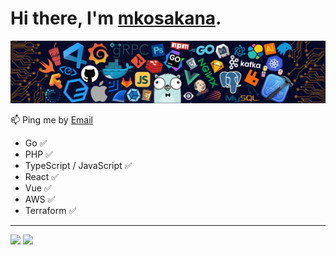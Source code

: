 # Hi there, I'm [mkosakana](https://github.com/mkosakana).

![header](header.png)

📫 Ping me by [Email](mailto:82388028+mkosakana@users.noreply.github.com)

- Go ✅
- PHP ✅
- TypeScript / JavaScript ✅
- React ✅
- Vue ✅
- AWS ✅
- Terraform ✅

---

[![](https://img.shields.io/static/v1?label=&message=Github&color=171515&logo=github)](https://github.com/mkosakana)
[![](https://img.shields.io/static/v1?label=&message=Zenn&color=ffffff&logo=zenn)](https://zenn.dev/mkosakana)
